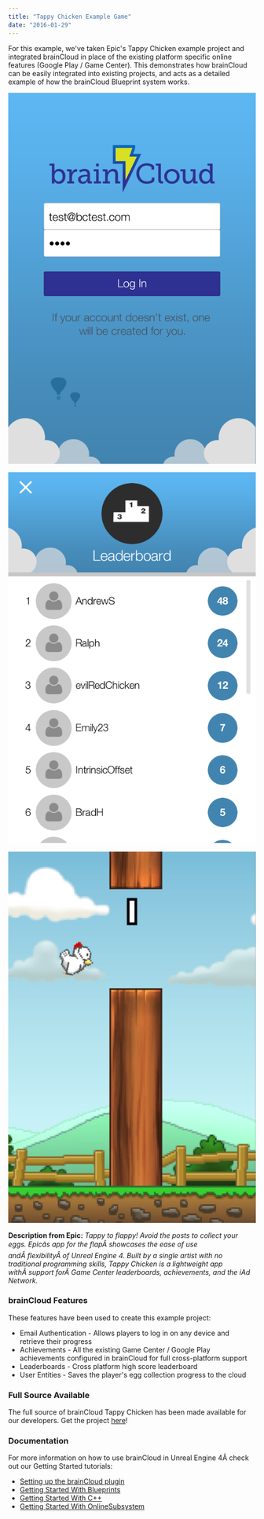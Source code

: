 ```yaml
---
title: "Tappy Chicken Example Game"
date: "2016-01-29"
---
```


For this example, we've taken Epic's Tappy Chicken example project and integrated brainCloud in place of the existing platform specific online features (Google Play / Game Center). This demonstrates how brainCloud can be easily integrated into existing projects, and acts as a detailed example of how the brainCloud Blueprint system works.

[![BC_TappyChicken_Auth](images/BC_TappyChicken_Auth.png)](images/BC_TappyChicken_Auth.png)

[![BC_TappyChicken_LB](images/BC_TappyChicken_LB.png)](images/BC_TappyChicken_LB.png)

[![BC_TappyChicken_Game](images/BC_TappyChicken_Game.png)](images/BC_TappyChicken_Game.png)

**Description from Epic:** _Tappy to flappy! Avoid the posts to collect your eggs. Epicâs app for the flapÂ showcases the ease of use andÂ flexibilityÂ of Unreal Engine 4. Built by a single artist with no traditional programming skills, Tappy Chicken is a lightweight app withÂ support forÂ Game Center leaderboards, achievements, and the iAd Network._

### brainCloud Features

These features have been used to create this example project:

- Email Authentication - Allows players to log in on any device and retrieve their progress
- Achievements - All the existing Game Center / Google Play achievements configured in brainCloud for full cross-platform support
- Leaderboards - Cross platform high score leaderboard
- User Entities - Saves the player's egg collection progress to the cloud

### Full Source Available

The full source of brainCloud Tappy Chicken has been made available for our developers. Get the project [here](https://sharedprod.braincloudservers.com/s3/brainCloudExamples/unreal/BC_TappyChicken_1.0.0_168245.zip)!

### Documentation

For more information on how to use brainCloud in Unreal Engine 4Â check out our Getting Started tutorials:

- [Setting up the brainCloud plugin](/learn/sdk-tutorials/unreal-tutorials/setting-up-the-braincloud-plugin/)
- [Getting Started With Blueprints](/learn/sdk-tutorials/unreal-tutorials/getting-started-with-blueprints/)
- [Getting Started With C++](/learn/sdk-tutorials/unreal-tutorials/getting-started-with-cpp/)
- [Getting Started With OnlineSubsystem](/learn/sdk-tutorials/unreal-tutorials/getting-started-with-the-online-subsystem/)
